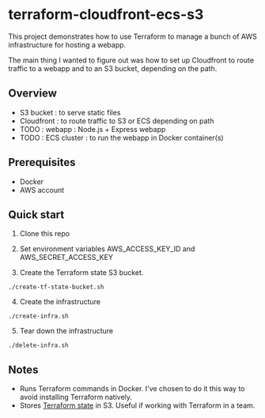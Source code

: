 # terraform-cloudfront-ecs-s3

This project demonstrates how to use Terraform to manage a bunch of AWS infrastructure for hosting a webapp.

The main thing I wanted to figure out was how to set up Cloudfront to route traffic to a webapp and to an S3 bucket, 
depending on the path.

## Overview

- S3 bucket : to serve static files
- Cloudfront : to route traffic to S3 or ECS depending on path
- TODO : webapp : Node.js + Express webapp
- TODO : ECS cluster : to run the webapp in Docker container(s)  

## Prerequisites

- Docker
- AWS account

## Quick start

1. Clone this repo

2. Set environment variables AWS_ACCESS_KEY_ID and AWS_SECRET_ACCESS_KEY

3. Create the Terraform state S3 bucket.

```
./create-tf-state-bucket.sh
``` 

4. Create the infrastructure

```
./create-infra.sh
``` 

5. Tear down the infrastructure

```
./delete-infra.sh
``` 

## Notes

- Runs Terraform commands in Docker. I've chosen to do it this way to avoid installing Terraform natively.
- Stores [Terraform state](https://www.terraform.io/docs/state) in S3. Useful if working with Terraform in a team.
